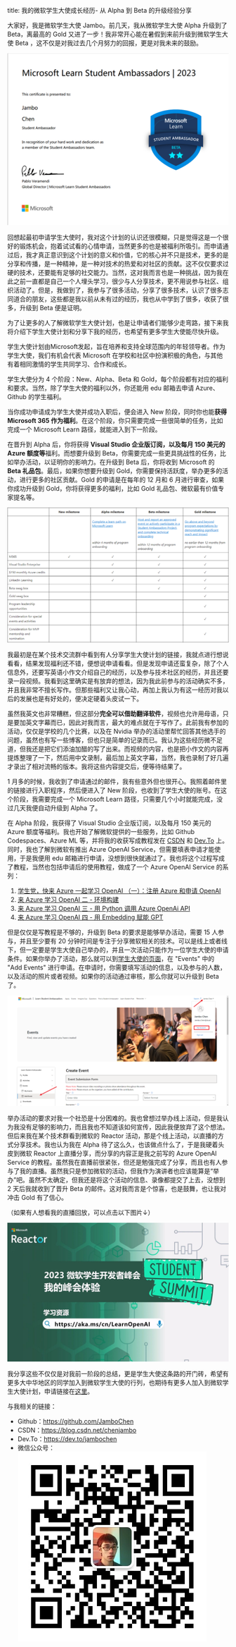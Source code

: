 title: 我的微软学生大使成长经历- 从 Alpha 到 Beta 的升级经验分享

大家好，我是微软学生大使 Jambo。前几天，我从微软学生大使 Alpha 升级到了 Beta，离最高的 Gold 又进了一步！我非常开心能在暑假到来前升级到微软学生大使 Beta ，这不仅是对我过去几个月努力的回报，更是对我未来的鼓励。

![Alt text](https://raw.githubusercontent.com/JamboChen/Jambo-blog/master/img/student_ambassadors/alpha_to_beta/alpha.png)

回想起最初申请学生大使时，我对这个计划的认识还很模糊，只是觉得这是一个很好的锻炼机会，抱着试试看的心情申请，当然更多的也是被福利所吸引。而申请通过后，我才真正意识到这个计划的意义和价值，它的核心并不只是技术，更多的是分享和传播，是一种精神，是一种对技术的热爱和对社区的贡献。这不仅仅要求过硬的技术，还要能有足够的社交能力。当然，这对我而言也是一种挑战，因为我在此之前一直都是自己一个人埋头学习，很少与人分享技术，更不用说参与社区、组织活动了。但是，我做到了，我参与了很多活动，分享了很多技术，认识了很多志同道合的朋友，这些都是我以前从未有过的经历，我也从中学到了很多，收获了很多，升级到 Beta 便是证明。

为了让更多的人了解微软学生大使计划，也是让申请者们能够少走弯路，接下来我将介绍下学生大使计划和分享下我的经历，也希望有更多学生大使能尽快升级。

学生大使计划由Microsoft发起，旨在培养和支持全球范围内的年轻领导者。作为学生大使，我们有机会代表 Microsoft 在学校和社区中扮演积极的角色，与其他有着相同激情的学生共同学习、合作和成长。

学生大使分为 4 个阶段：New、Alpha、Beta 和 Gold，每个阶段都有对应的福利和要求。当然，除了学生大使的福利以外，你还能用 edu 邮箱去申请 Azure、Github 的学生福利。

当你成功申请成为学生大使并成功入职后，便会进入 New 阶段，同时你也能**获得 Microsoft 365 作为福利**。在这个阶段，你只需要完成一些很简单的任务，比如完成一个 Microsoft Learn 路径，就能进入到下一阶段。

在晋升到 Alpha 后，你将获得 **Visual Studio 企业版订阅，以及每月 150 美元的 Azure 额度等**福利。而想要升级到 Beta，你需要完成一些更具挑战性的任务，比如举办活动，以证明你的影响力。在升级到 Beta 后，你将收到 Microsoft 的 **Beta 礼品包**。最后，如果你想要升级到 Gold，你需要保持活跃度，举办更多的活动，进行更多的社区贡献。Gold 的申请是在每年的 12 月和 6 月进行审查，如果你成功升级到 Gold，你将获得更多的福利，比如 Gold 礼品包、微软最有价值专家提名等。

![Alt text](https://raw.githubusercontent.com/JamboChen/Jambo-blog/master/img/student_ambassadors/alpha_to_beta/benefits.png)

我最初是在某个技术交流群中看到有人分享学生大使计划的链接，我就点进行想说看看，结果发现福利还不错，便想说申请看看。但是发现申请还蛮复杂，除了个人信息外，还要写英语小作文介绍自己的经历，以及参与技术社区的经历，并且还要录一段视频。我看到这里确实是有放弃的想法，因为我此前参与的活动确实不多，并且我非常不擅长写作。但那些福利又让我心动，再加上我认为有这一经历对我以后的发展也是有好处的，便决定硬着头皮试一下。

虽然我英文也非常糟糕，但这部分**完全可以借助翻译软件**，视频也允许用母语，只是要加英文字幕而已，因此对我而言，最大的难点就在于写作了。此前我有参加的活动，仅仅是学校的几个比赛，以及在 Nvidia 举办的活动里帮忙回答其他选手的问题，虽然也有写一些博客，但也只是简单的记录而已。我认为这些经历微不足道，但我还是把它们添油加醋的写了出来。而视频的内容，也是把小作文的内容再提炼整理了一下，然后用中文录制，最后加上英文字幕，当然，我也录制了好几遍才录出了相对流畅的版本。我将这些内容提交后，便等待结果了。

1 月多的时候，我收到了申请通过的邮件，我有些意外但也很开心。我照着邮件里的链接进行入职程序，然后便进入了 New 阶段，也收到了学生大使的账号。在这个阶段，我需要完成一个 Microsoft Learn 路径，只需要几个小时就能完成，没过几天我便自动升级到 Alpha 了。

在 Alpha 阶段，我获得了 Visual Studio 企业版订阅，以及每月 150 美元的 Azure 额度等福利。我也开始了解微软提供的一些服务，比如 Github Codespaces、Azure ML 等，并将我的收获写成教程发在 [CSDN](https://blog.csdn.net/chenjambo) 和 [Dev.To](https://dev.to/jambochen) 上。同时，我也了解到微软有推出 Azure OpenAI Service，但需要填表申请才能使用，于是我便用 edu 邮箱进行申请，没想到很快就通过了。我也将这个过程写成了教程，当然也包括申请后的使用教程，做成了一个 Azure OpenAI Service 的系列：
1. [学生党，快来 Azure 一起学习 OpenAI （一）：注册 Azure 和申请 OpenAI](https://blog.csdn.net/chenjambo/article/details/129783819)
2. [来 Azure 学习 OpenAI 二 - 环境构建](https://blog.csdn.net/chenjambo/article/details/129901929)
3. [来 Azure 学习 OpenAI 三 - 用 Python 调用 Azure OpenAi API](https://blog.csdn.net/chenjambo/article/details/130185519?spm=1001.2014.3001.5501)
4. [来 Azure 学习 OpenAI 四 - 用 Embedding 赋能 GPT](https://blog.csdn.net/chenjambo/article/details/130776554?spm=1001.2014.3001.5501)


但是仅仅是写教程是不够的，升级到 Beta 的要求是能够举办活动，需要 15 人参与，并且至少要有 20 分钟时间是专注于分享微软相关的技术。可以是线上或者线下，但一定要是学生大使自己举办的，并且一次活动只能作为一位学生大使的申请条件。如果你举办了活动，那么就可以到[学生大使的页面](https://studentambassadors.microsoft.com/studentambassadors/account/)，在 "Events" 中的 "Add Events" 进行申请。在申请时，你需要填写活动的信息，以及参与的人数，以及活动的照片或者视频。如果你的活动通过审核，那么你就可以升级到 Beta 了。

![Alt text](https://raw.githubusercontent.com/JamboChen/Jambo-blog/master/img/student_ambassadors/alpha_to_beta/add_event.png)

举办活动的要求对我一个社恐是十分困难的。我也曾想过举办线上活动，但是我认为我没有足够的影响力，而且我也不知道该如何宣传，因此我便放弃了这个想法。但后来我在某个技术群看到微软的 Reactor 活动，那是个线上活动，以直播的方式分享技术。我也认为我在 Alpha 待了这么久，也该做点什么了，于是我硬着头皮到微软 Reactor 上直播分享，而分享的内容正是我之前写的 Azure OpenAI Service 的教程。虽然我在直播前很紧张，但还是勉强完成了分享，而且也有人参与了我的直播。虽然我只是参加微软的活动，但我作为演讲者也应该能算是“举办”吧。虽然不太确定，但我还是将这个活动的信息、录像都提交了上去，没想到 2 天后我就收到了晋升 Beta 的邮件。这对我而言是个惊喜，也是鼓舞，也让我对冲击 Gold 有了信心。

（如果有人想看我的直播回放，可以点击以下图片↓）

[![Alt text](https://raw.githubusercontent.com/JamboChen/Jambo-blog/master/img/student_ambassadors/alpha_to_beta/cover.png)](https://www.bilibili.com/video/BV1Uo4y1b7GE/)

我分享这些不仅仅是对我前一阶段的总结，更是学生大使这条路的开门砖，希望有更多大中华地区的同学加入到微软学生大使的行列，也期待有更多人加入到微软学生大使计划，申请链接在[这里](https://studentambassadors.microsoft.com/)。

与我相关的链接：
- Github：https://github.com/JamboChen
- CSDN：https://blog.csdn.net/chenjambo
- Dev.To：https://dev.to/jambochen
- 微信公众号：
  ![Alt text](https://raw.githubusercontent.com/JamboChen/Jambo-blog/master/img/student_ambassadors/alpha_to_beta/qrcode.png)